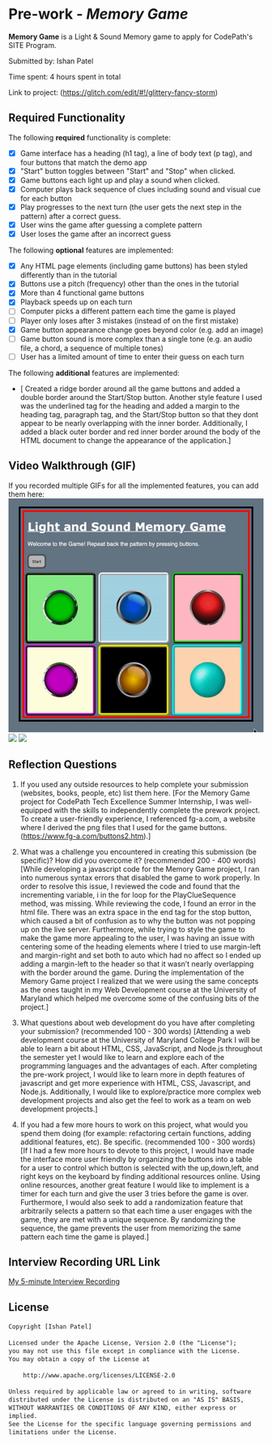 # Pre-work - *Memory Game*

**Memory Game** is a Light & Sound Memory game to apply for CodePath's SITE Program. 

Submitted by: Ishan Patel

Time spent: 4 hours spent in total

Link to project: (https://glitch.com/edit/#!/glittery-fancy-storm)

## Required Functionality

The following **required** functionality is complete:

* [x] Game interface has a heading (h1 tag), a line of body text (p tag), and four buttons that match the demo app
* [x] "Start" button toggles between "Start" and "Stop" when clicked. 
* [x] Game buttons each light up and play a sound when clicked. 
* [x] Computer plays back sequence of clues including sound and visual cue for each button
* [x] Play progresses to the next turn (the user gets the next step in the pattern) after a correct guess. 
* [x] User wins the game after guessing a complete pattern
* [x] User loses the game after an incorrect guess

The following **optional** features are implemented:

* [x] Any HTML page elements (including game buttons) has been styled differently than in the tutorial
* [x] Buttons use a pitch (frequency) other than the ones in the tutorial
* [x] More than 4 functional game buttons
* [x] Playback speeds up on each turn
* [ ] Computer picks a different pattern each time the game is played
* [ ] Player only loses after 3 mistakes (instead of on the first mistake)
* [x] Game button appearance change goes beyond color (e.g. add an image)
* [ ] Game button sound is more complex than a single tone (e.g. an audio file, a chord, a sequence of multiple tones)
* [ ] User has a limited amount of time to enter their guess on each turn

The following **additional** features are implemented:

- [ Created a ridge border around all the game buttons and added a double border around the Start/Stop button. Another style feature I used was the underlined tag for the heading and added a margin to the heading tag, paragraph tag, and the Start/Stop button so that they dont appear to be nearly overlapping with the inner border. Additionally, I added a black outer border and red inner border around the body of the HTML document to change the appearance of the application.] 

## Video Walkthrough (GIF)

If you recorded multiple GIFs for all the implemented features, you can add them here:
![](StartStopButton.gif)
![](MemoryGameplay.gif)
![](WinLoseGameAlerts.gif)

## Reflection Questions
1. If you used any outside resources to help complete your submission (websites, books, people, etc) list them here. 
[For the Memory Game project for CodePath Tech Excellence Summer Internship, I was well-equipped with the skills to independently complete the prework project. To create a user-friendly experience, I referenced fg-a.com, a website where I derived the png files that I used for the game buttons.(https://www.fg-a.com/buttons2.htm).]

2. What was a challenge you encountered in creating this submission (be specific)? How did you overcome it? (recommended 200 - 400 words) 
[While developing a javascript code for the Memory Game project, I ran into numerous syntax errors that disabled the game to work properly. In order to resolve this issue, I reviewed the code and found that the incrementing variable, i in the for loop for the PlayClueSequence method, was missing. While reviewing the code, I found  an error in the html file. There was an extra space in the end tag for the stop button, which caused a bit of confusion as to why the button was not popping up on the live server. Furthermore, while trying to style the game to make the game more appealing to the user, I was having an issue with centering some of the heading elements where I tried to use margin-left and margin-right and set both to auto which had no affect so I ended up adding a margin-left to the header so that it wasn’t nearly overlapping with the border around the game. During the implementation of the Memory Game project I realized that we were using the same concepts as the ones taught in my Web Development course at the University of Maryland which helped me overcome some of the confusing bits of the project.]

3. What questions about web development do you have after completing your submission? (recommended 100 - 300 words) 
[Attending a web development course at the University of Maryland College Park I will be able to learn a bit about HTML, CSS, JavaScript, and Node.js throughout the semester yet I would like to learn and explore each of the programming languages and the advantages of each. After completing the pre-work project, I would like to learn more in depth features of javascript and get more experience with HTML, CSS, Javascript, and Node.js. Additionally, I would like to explore/practice more complex web development projects and also get the feel to work as a team on web development projects.]

4. If you had a few more hours to work on this project, what would you spend them doing (for example: refactoring certain functions, adding additional features, etc). Be specific. (recommended 100 - 300 words) 
[If I had a few more hours to devote to this project, I would have made the interface more user friendly by organizing the buttons into a table for a user to control which button is selected with the up,down,left, and right keys on the keyboard by finding additional resources online. Using online resources, another great feature I would like to implement is a timer for each turn and give the user 3 tries before the game is over. Furthermore, I would also seek to add a randomization feature that arbitrarily selects a pattern so that each time a user engages with the game, they are met with a unique sequence. By randomizing the sequence, the game prevents the user from memorizing the same pattern each time the game is played.]



## Interview Recording URL Link

[My 5-minute Interview Recording](your-link-here)


## License

    Copyright [Ishan Patel]

    Licensed under the Apache License, Version 2.0 (the "License");
    you may not use this file except in compliance with the License.
    You may obtain a copy of the License at

        http://www.apache.org/licenses/LICENSE-2.0

    Unless required by applicable law or agreed to in writing, software
    distributed under the License is distributed on an "AS IS" BASIS,
    WITHOUT WARRANTIES OR CONDITIONS OF ANY KIND, either express or implied.
    See the License for the specific language governing permissions and
    limitations under the License.

